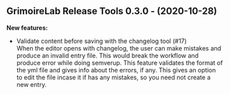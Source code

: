 ## GrimoireLab Release Tools 0.3.0 - (2020-10-28)

**New features:**

 * Validate content before saving with the changelog tool (#17)\
   When the editor opens with changelog, the user can make mistakes and
   produce an invalid entry file. This would break the workflow and
   produce error while doing semverup. This feature validates the format
   of the yml file and gives info about the errors, if any. This gives an
   option to edit the file incase it if has any mistakes, so you need not
   create a new entry.

